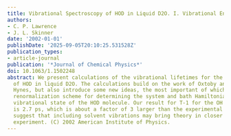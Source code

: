 ```yaml
---
title: Vibrational Spectroscopy of HOD in Liquid D2O. I. Vibrational Energy Relaxation
authors:
- C. P. Lawrence
- J. L. Skinner
date: '2002-01-01'
publishDate: '2025-09-05T20:10:25.531528Z'
publication_types:
- article-journal
publication: '*Journal of Chemical Physics*'
doi: 10.1063/1.1502248
abstract: We present calculations of the vibrational lifetimes for the three fundamentals
  of HOD in liquid D2O. The calculations build on the work of Oxtoby and of Rey and
  Hynes, but also introduce some new ideas, the most important of which is a self-consistent
  renormalization scheme for determining the system and bath Hamiltonians for a given
  vibrational state of the HOD molecule. Our result for T-1 for the OH stretch fundamental
  is 2.7 ps, which is about a factor of 3 larger than the experimental number. We
  suggest that including solvent vibrations may bring theory in closer agreement with
  experiment. (C) 2002 American Institute of Physics.
---
```

